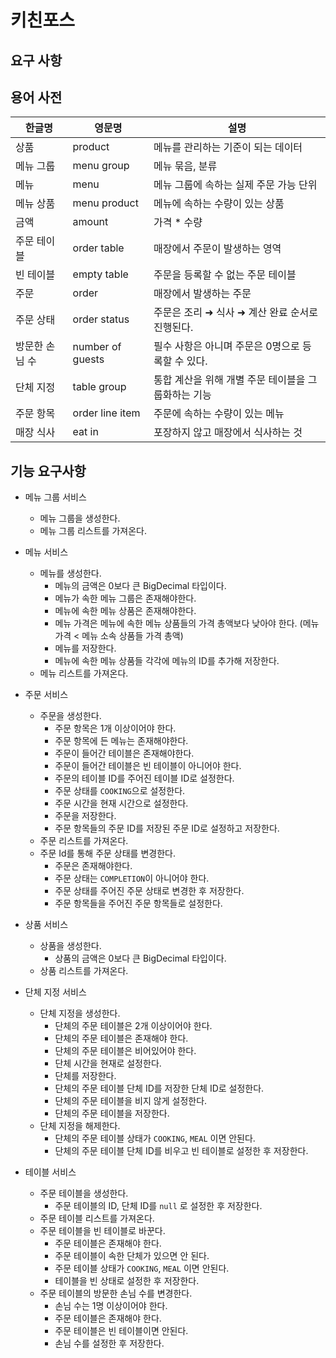 # 키친포스

## 요구 사항

## 용어 사전

| 한글명 | 영문명 | 설명 |
| --- | --- | --- |
| 상품 | product | 메뉴를 관리하는 기준이 되는 데이터 |
| 메뉴 그룹 | menu group | 메뉴 묶음, 분류 |
| 메뉴 | menu | 메뉴 그룹에 속하는 실제 주문 가능 단위 |
| 메뉴 상품 | menu product | 메뉴에 속하는 수량이 있는 상품 |
| 금액 | amount | 가격 * 수량 |
| 주문 테이블 | order table | 매장에서 주문이 발생하는 영역 |
| 빈 테이블 | empty table | 주문을 등록할 수 없는 주문 테이블 |
| 주문 | order | 매장에서 발생하는 주문 |
| 주문 상태 | order status | 주문은 조리 ➜ 식사 ➜ 계산 완료 순서로 진행된다. |
| 방문한 손님 수 | number of guests | 필수 사항은 아니며 주문은 0명으로 등록할 수 있다. |
| 단체 지정 | table group | 통합 계산을 위해 개별 주문 테이블을 그룹화하는 기능 |
| 주문 항목 | order line item | 주문에 속하는 수량이 있는 메뉴 |
| 매장 식사 | eat in | 포장하지 않고 매장에서 식사하는 것 |

## 기능 요구사항

- 메뉴 그룹 서비스
    - 메뉴 그룹을 생성한다.
    - 메뉴 그룹 리스트를 가져온다.

- 메뉴 서비스
    - 메뉴를 생성한다.
      - 메뉴의 금액은 0보다 큰 BigDecimal 타입이다.
      - 메뉴가 속한 메뉴 그룹은 존재해야한다.
      - 메뉴에 속한 메뉴 상품은 존재해야한다.
      - 메뉴 가격은 메뉴에 속한 메뉴 상품들의 가격 총액보다 낮아야 한다. (메뉴 가격 < 메뉴 소속 상품들 가격 총액)
      - 메뉴를 저장한다.
      - 메뉴에 속한 메뉴 상품들 각각에 메뉴의 ID를 추가해 저장한다.
    - 메뉴 리스트를 가져온다.

- 주문 서비스
    - 주문을 생성한다.
      - 주문 항목은 1개 이상이어야 한다.
      - 주문 항목에 든 메뉴는 존재해야한다.
      - 주문이 들어간 테이블은 존재해야한다.
      - 주문이 들어간 테이블은 빈 테이블이 아니어야 한다.
      - 주문의 테이블 ID를 주어진 테이블 ID로 설정한다.
      - 주문 상태를 `COOKING`으로 설정한다.
      - 주문 시간을 현재 시간으로 설정한다.
      - 주문을 저장한다.
      - 주문 항목들의 주문 ID를 저장된 주문 ID로 설정하고 저장한다. 
    - 주문 리스트를 가져온다.
    - 주문 Id를 통해 주문 상태를 변경한다.
      - 주문은 존재해야한다.
      - 주문 상태는 `COMPLETION`이 아니어야 한다.
      - 주문 상태를 주어진 주문 상태로 변경한 후 저장한다.
      - 주문 항목들을 주어진 주문 항목들로 설정한다.

- 상품 서비스
    - 상품을 생성한다.
      - 상품의 금액은 0보다 큰 BigDecimal 타입이다.
    - 상품 리스트를 가져온다.

- 단체 지정 서비스
    - 단체 지정을 생성한다.
      - 단체의 주문 테이블은 2개 이상이어야 한다.
      - 단체의 주문 테이블은 존재해야 한다.
      - 단체의 주문 테이블은 비어있어야 한다.
      - 단체 시간을 현재로 설정한다.
      - 단체를 저장한다.
      - 단체의 주문 테이블 단체 ID를 저장한 단체 ID로 설정한다.
      - 단체의 주문 테이블을 비지 않게 설정한다.
      - 단체의 주문 테이블을 저장한다.
    - 단체 지정을 해제한다.
      - 단체의 주문 테이블 상태가 `COOKING`, `MEAL` 이면 안된다.
      - 단체의 주문 테이블 단체 ID를 비우고 빈 테이블로 설정한 후 저장한다.

- 테이블 서비스
    - 주문 테이블을 생성한다.
      - 주문 테이블의 ID, 단체 ID를 `null` 로 설정한 후 저장한다.
    - 주문 테이블 리스트를 가져온다.
    - 주문 테이블을 빈 테이블로 바꾼다.
      - 주문 테이블은 존재해야 한다.
      - 주문 테이블이 속한 단체가 있으면 안 된다.
      - 주문 테이블 상태가 `COOKING`, `MEAL` 이면 안된다.
      - 테이블을 빈 상태로 설정한 후 저장한다.
    - 주문 테이블의 방문한 손님 수를 변경한다.
      - 손님 수는 1명 이상이어야 한다.
      - 주문 테이블은 존재해야 한다.
      - 주문 테이블은 빈 테이블이면 안된다.
      - 손님 수를 설정한 후 저장한다.